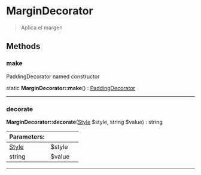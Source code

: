 
                                                                                                                                            
    
# MarginDecorator


> Aplica el margen
>
> 








## Methods

### make
PaddingDecorator named constructor


static **MarginDecorator::make**() : [PaddingDecorator](../../../../PaddingDecorator.md)



---


### decorate



**MarginDecorator::decorate**([Style](../../../../Style.md) $style, string $value) : string


|Parameters: | | |
| --- | --- | --- |
|[Style](../../../../Style.md) |$style |  |
|string |$value |  |

---


                                                                                                                                                                                                                                                                                                                                                                                                            
    
                                                                                                                                                                                                                                                                             
                